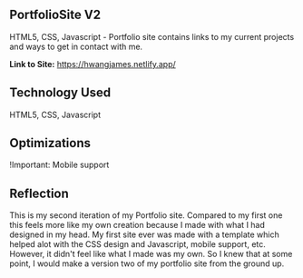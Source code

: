 ## PortfolioSite V2

HTML5, CSS, Javascript - Portfolio site contains links to my current projects and ways to get in contact with me.

**Link to Site:** https://hwangjames.netlify.app/

## Technology Used



HTML5, CSS, Javascript

## Optimizations



!Important: Mobile support

## Reflection



This is my second iteration of my Portfolio site. Compared to my first one this feels more like my own creation because I made with what I had designed in my head. My first site ever was made with a template which helped alot with the CSS design and Javascript, mobile support, etc. However, it didn't feel like what I made was my own. So I knew that at some point, I would make a version two of my portfolio site from the ground up.
